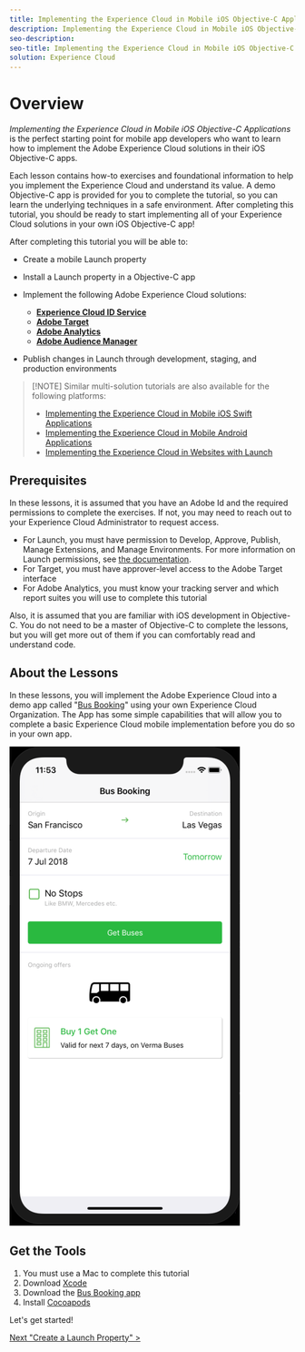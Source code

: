 ```yaml
---
title: Implementing the Experience Cloud in Mobile iOS Objective-C Applications
description: Implementing the Experience Cloud in Mobile iOS Objective-C Applications is the perfect starting point for mobile app developers who want to learn how to implement the Adobe Experience Cloud solutions in their mobile iOS Objective-C apps.
seo-description:
seo-title: Implementing the Experience Cloud in Mobile iOS Objective-C Applications 
solution: Experience Cloud
---
```


# Overview

_Implementing the Experience Cloud in Mobile iOS Objective-C Applications_ is the perfect starting point for mobile app developers who want to learn how to implement the Adobe Experience Cloud solutions in their iOS Objective-C apps.

Each lesson contains how-to exercises and foundational information to help you implement the Experience Cloud and understand its value.  A demo Objective-C app is provided for you to complete the tutorial, so you can learn the underlying techniques in a safe environment. After completing this tutorial, you should be ready to start implementing all of your Experience Cloud solutions in your own iOS Objective-C app!

After completing this tutorial you will be able to:

* Create a mobile Launch property

* Install a Launch property in a Objective-C app

* Implement the following Adobe Experience Cloud solutions:
  * **[Experience Cloud ID Service](id-service.md)**
  * **[Adobe Target](target-vec.md)**
  * **[Adobe Analytics](analytics.md)**
  * **[Adobe Audience Manager](audience-manager.md)**

* Publish changes in Launch through development, staging, and production environments

>[!NOTE] Similar multi-solution tutorials are also available for the following platforms:
>
> * [Implementing the Experience Cloud in Mobile iOS Swift Applications](/help/mobile-ios-swift-implementation/index.md)
> * [Implementing the Experience Cloud in Mobile Android Applications](/help/mobile-android-implementation/index.md)
> * [Implementing the Experience Cloud in Websites with Launch](/help/website-implementation/index.md)

## Prerequisites

In these lessons, it is assumed that you have an Adobe Id and the required permissions to complete the exercises. If not, you may need to reach out to your Experience Cloud Administrator to request access.

* For Launch, you must have permission to Develop, Approve, Publish, Manage Extensions, and Manage Environments. For more information on Launch permissions, see [the documentation](https://docs.adobelaunch.com/launch-reference/administration/user-permissions).
* For Target, you must have approver-level access to the Adobe Target interface
* For Adobe Analytics, you must know your tracking server and which report suites you will use to complete this tutorial

Also, it is assumed that you are familiar with iOS development in Objective-C. You do not need to be a master of Objective-C to complete the lessons, but you will get more out of them if you can comfortably read and understand code.

## About the Lessons

In these lessons, you will implement the Adobe Experience Cloud into a demo app called "[Bus Booking](https://github.com/Adobe-Marketing-Cloud/busbooking-mobileapps)" using your own Experience Cloud Organization. The App has some simple capabilities that will allow you to complete a basic Experience Cloud mobile implementation before you do so in your own app.

[![Bus Booking App](images/mobile-busBookingApp.png)](https://github.com/Adobe-Marketing-Cloud/busbooking-mobileapps)

## Get the Tools

1. You must use a Mac to complete this tutorial
1. Download [Xcode](https://developer.apple.com/xcode/)
1. Download the [Bus Booking app](https://github.com/Adobe-Marketing-Cloud/busbooking-mobileapps)
1. Install [Cocoapods](https://guides.cocoapods.org/using/getting-started.html)

Let's get started!

[Next "Create a Launch Property" >](launch-create-a-property.md)